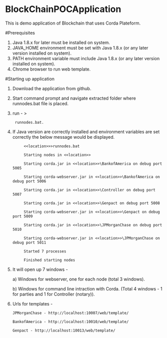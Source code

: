 # BlockChainPOCApplication
This is demo application of Blockchain that uses Corda Plateform.

#Prerequisites
1. Java 1.8.x for later must be installed on system.
2. JAVA_HOME environment must be set with Java 1.8.x (or any later version installed on system).
3. PATH environment variable must include Java 1.8.x (or any later version installed on system).
4. Chrome browser to run web template.

#Starting up application
1. Download the application from github.
2. Start command prompt and navigate extracted folder where runnodes.bat file is placed.
3. run - > 

		runnodes.bat.
			
4. If Java version are correctly installed and environment variables are set correctly the below message would be displayed.
			
			<<location>>>runnodes.bat

			Starting nodes in <<location>>

			Starting corda.jar in <<location>>\BankofAmerica on debug port 5005

			Starting corda-webserver.jar in <<location>>\BankofAmerica on debug port 5006

			Starting corda.jar in <<location>>\Controller on debug port 5007

			Starting corda.jar in <<location>>\Genpact on debug port 5008

			Starting corda-webserver.jar in <<location>>\Genpact on debug port 5009

			Starting corda.jar in <<location>>\JPMorganChase on debug port 5010

			Starting corda-webserver.jar in <<location>>\JPMorganChase on debug port 5011

			Started 7 processes

			Finished starting nodes	

5.  It will open up 7 windows -

	a) Windows for webserver, one for each node (total 3 windows).
		
	b) Windows for command line intraction with Corda. (Total 4 windows - 1 for parties and 1 for Controller (notary)).
		
6.  Urls for templates -

		JPMorganChase - http://localhost:10007/web/template/
		
		BankofAmerica - http://localhost:10010/web/template/

		Genpact - http://localhost:10013/web/template/
		
		

